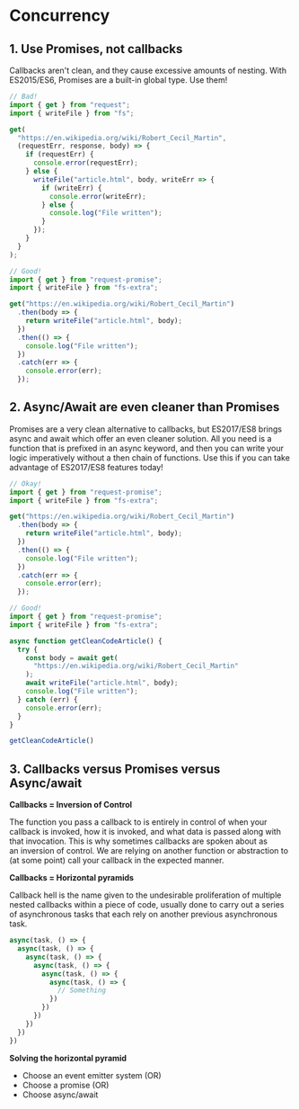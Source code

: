 # Concurrency

## 1. Use Promises, not callbacks

Callbacks aren't clean, and they cause excessive amounts of nesting. With ES2015/ES6, Promises are a built-in global type. Use them!

```javascript
// Bad!
import { get } from "request";
import { writeFile } from "fs";

get(
  "https://en.wikipedia.org/wiki/Robert_Cecil_Martin",
  (requestErr, response, body) => {
    if (requestErr) {
      console.error(requestErr);
    } else {
      writeFile("article.html", body, writeErr => {
        if (writeErr) {
          console.error(writeErr);
        } else {
          console.log("File written");
        }
      });
    }
  }
);
```

```javascript
// Good!
import { get } from "request-promise";
import { writeFile } from "fs-extra";

get("https://en.wikipedia.org/wiki/Robert_Cecil_Martin")
  .then(body => {
    return writeFile("article.html", body);
  })
  .then(() => {
    console.log("File written");
  })
  .catch(err => {
    console.error(err);
  });
```

## 2. Async/Await are even cleaner than Promises

Promises are a very clean alternative to callbacks, but ES2017/ES8 brings async and await which offer an even cleaner solution. All you need is a function that is prefixed in an async keyword, and then you can write your logic imperatively without a then chain of functions. Use this if you can take advantage of ES2017/ES8 features today!

```javascript
// Okay!
import { get } from "request-promise";
import { writeFile } from "fs-extra";

get("https://en.wikipedia.org/wiki/Robert_Cecil_Martin")
  .then(body => {
    return writeFile("article.html", body);
  })
  .then(() => {
    console.log("File written");
  })
  .catch(err => {
    console.error(err);
  });
```

```javascript
// Good!
import { get } from "request-promise";
import { writeFile } from "fs-extra";

async function getCleanCodeArticle() {
  try {
    const body = await get(
      "https://en.wikipedia.org/wiki/Robert_Cecil_Martin"
    );
    await writeFile("article.html", body);
    console.log("File written");
  } catch (err) {
    console.error(err);
  }
}

getCleanCodeArticle()
```

## 3. Callbacks versus Promises versus Async/await

**Callbacks = Inversion of Control**

The function you pass a callback to is entirely in control of when your callback is invoked, how it is invoked, and what data is passed along with that invocation. This is why sometimes callbacks are spoken about as an inversion of control. We are relying on another function or abstraction to (at some point) call your callback in the expected manner.

**Callbacks = Horizontal pyramids**

Callback hell is the name given to the undesirable proliferation of multiple nested callbacks within a piece of code, usually done to carry out a series of asynchronous tasks that each rely on another previous asynchronous task.

```javascript
async(task, () => {
  async(task, () => {
    async(task, () => {
      async(task, () => {
        async(task, () => {
          async(task, () => {
            // Something
          })
        })
      })
    })
  })
})
```

**Solving the horizontal pyramid**

- Choose an event emitter system (OR)
- Choose a promise (OR)
- Choose async/await